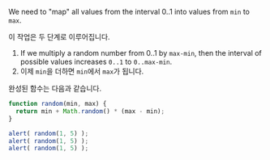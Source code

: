 We need to "map" all values from the interval 0..1 into values from `min` to `max`.

이 작업은 두 단계로 이루어집니다.

1. If we multiply a random number from 0..1 by `max-min`, then the interval of possible values increases `0..1` to `0..max-min`.
2. 이제 `min`을 더하면 `min`에서 `max`가 됩니다.

완성된 함수는 다음과 같습니다.

```js run
function random(min, max) {
  return min + Math.random() * (max - min);
}

alert( random(1, 5) ); 
alert( random(1, 5) ); 
alert( random(1, 5) ); 
```

